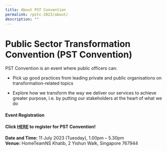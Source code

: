 ```yaml
---
title: About PST Convention
permalink: /pstc-2023/about/
description: ""
---
```

# Public Sector Transformation Convention (PST Convention)

PST Convention is an event where public officers can:
* Pick up good practices from leading private and public organisations on transformation-related topics

* Explore how we transform the way we deliver our services to achieve greater purpose, i.e. by putting our stakeholders at the heart of what we do

#### Event Registration
#### Click [HERE](https://www.gevme.com/public-service-week-2023-43276652) to register for PST Convention!
#### 
**Date and Time:** 11 July 2023 (Tuesday), 1.00pm – 5.30pm
**Venue:** HomeTeamNS Khatib, 2 Yishun Walk, Singapore 767944